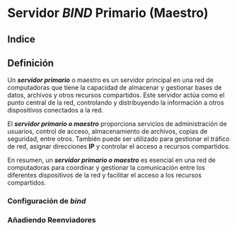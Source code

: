 # Servidor ***BIND*** Primario (Maestro)

## Indice 

## Definición 

Un ***servidor primario*** o maestro es un servidor principal en una red de computadoras que tiene la capacidad de almacenar y gestionar bases de datos, archivos y otros recursos compartidos. Este servidor actúa como el punto central de la red, controlando y distribuyendo la información a otros dispositivos conectados a la red.

El ***servidor primario o maestro*** proporciona servicios de administración de usuarios, control de acceso, almacenamiento de archivos, copias de seguridad, entre otros. También puede ser utilizado para gestionar el tráfico de red, asignar direcciones **IP** y controlar el acceso a recursos compartidos.

En resumen, un ***servidor primario o maestro*** es esencial en una red de computadoras para coordinar y gestionar la comunicación entre los diferentes dispositivos de la red y facilitar el acceso a los recursos compartidos.

### Configuración de ***bind***

### Añadiendo Reenviadores 

